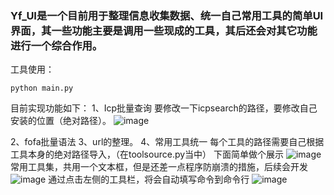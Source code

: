 ### Yf_UI是一个目前用于整理信息收集数据、统一自己常用工具的简单UI界面，其一些功能主要是调用一些现成的工具，其后还会对其它功能进行一个综合作用。
工具使用：
```
python main.py
```
目前实现功能如下：
1、Icp批量查询
要修改一下icpsearch的路径，要修改自己安装的位置（绝对路径）。
![image](https://github.com/user-attachments/assets/ae9576ef-a5af-4182-ac37-b23b6252395d)

2、fofa批量语法
3、url的整理。
4、常用工具统一
每个工具的路径需要自己根据工具本身的绝对路径导入，（在toolsource.py当中）
下面简单做个展示
![image](https://github.com/user-attachments/assets/743e825b-eda9-48d8-b8ed-49e6f7faaa54)
常用工具集，共用一个文本框，但是还差一点程序防崩溃的措施，后续会开发
![image](https://github.com/user-attachments/assets/13b7be43-f7ce-44e9-b1ba-60990d951414)
通过点击左侧的工具栏，将会自动填写命令到命令行
![image](https://github.com/user-attachments/assets/95cea709-4407-40f3-9540-07be2b6c9703)
